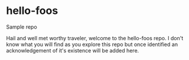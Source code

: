 # hello-foos
Sample repo

Hail and well met worthy traveler, welcome to the hello-foos repo. I don't know what you will find as you explore this repo but once identified an acknowledgement of it's existence will be added here.
